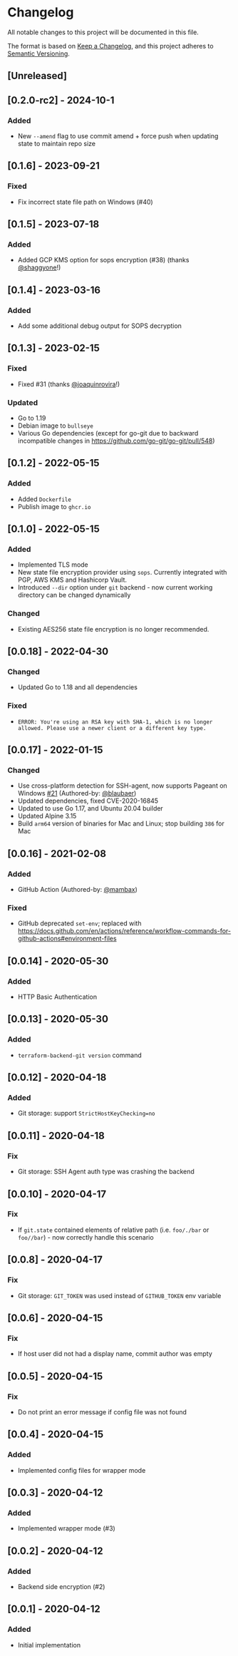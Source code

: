 # Changelog

All notable changes to this project will be documented in this file.

The format is based on [Keep a Changelog](https://keepachangelog.com/en/1.0.0/),
and this project adheres to [Semantic Versioning](https://semver.org/spec/v2.0.0.html).

## [Unreleased]

## [0.2.0-rc2] - 2024-10-1

### Added

- New `--amend` flag to use commit amend + force push when updating state to maintain repo size

## [0.1.6] - 2023-09-21

### Fixed

- Fix incorrect state file path on Windows (#40)

## [0.1.5] - 2023-07-18

### Added

- Added GCP KMS option for sops encryption (#38) (thanks [@shaggyone](https://github.com/shaggyone)!)

## [0.1.4] - 2023-03-16

### Added

- Add some additional debug output for SOPS decryption

## [0.1.3] - 2023-02-15

### Fixed

- Fixed #31 (thanks [@joaquinrovira](https://github.com/joaquinrovira)!)

### Updated

- Go to 1.19
- Debian image to `bullseye`
- Various Go dependencies (except for go-git due to backward incompatible changes in <https://github.com/go-git/go-git/pull/548>)

## [0.1.2] - 2022-05-15

### Added

- Added `Dockerfile`
- Publish image to `ghcr.io`

## [0.1.0] - 2022-05-15

### Added

- Implemented TLS mode
- New state file encryption provider using `sops`. Currently integrated with PGP, AWS KMS and Hashicorp Vault.
- Introduced `--dir` option under `git` backend - now current working directory can be changed dynamically

### Changed

- Existing AES256 state file encryption is no longer recommended.

## [0.0.18] - 2022-04-30

### Changed

- Updated Go to 1.18 and all dependencies

### Fixed

- `ERROR: You're using an RSA key with SHA-1, which is no longer allowed. Please use a newer client or a different key type.`

## [0.0.17] - 2022-01-15

### Changed

- Use cross-platform detection for SSH-agent, now supports Pageant on Windows [#21](https://github.com/plumber-cd/terraform-backend-git/pull/21) (Authored-by: [@blaubaer](https://github.com/blaubaer))
- Updated dependencies, fixed CVE-2020-16845
- Updated to use Go 1.17, and Ubuntu 20.04 builder
- Updated Alpine 3.15
- Build `arm64` version of binaries for Mac and Linux; stop building `386` for Mac

## [0.0.16] - 2021-02-08

### Added

- GitHub Action (Authored-by: [@mambax](https://github.com/mambax))

### Fixed

- GitHub deprecated `set-env`; replaced with <https://docs.github.com/en/actions/reference/workflow-commands-for-github-actions#environment-files>

## [0.0.14] - 2020-05-30

### Added

- HTTP Basic Authentication

## [0.0.13] - 2020-05-30

### Added

- `terraform-backend-git version` command

## [0.0.12] - 2020-04-18

### Added

- Git storage: support `StrictHostKeyChecking=no`

## [0.0.11] - 2020-04-18

### Fix

- Git storage: SSH Agent auth type was crashing the backend

## [0.0.10] - 2020-04-17

### Fix

- If `git.state` contained elements of relative path (i.e. `foo/./bar` or `foo//bar`) - now correctly handle this scenario

## [0.0.8] - 2020-04-17

### Fix

- Git storage: `GIT_TOKEN` was used instead of `GITHUB_TOKEN` env variable

## [0.0.6] - 2020-04-15

### Fix

- If host user did not had a display name, commit author was empty

## [0.0.5] - 2020-04-15

### Fix

- Do not print an error message if config file was not found

## [0.0.4] - 2020-04-15

### Added

- Implemented config files for wrapper mode

## [0.0.3] - 2020-04-12

### Added

- Implemented wrapper mode (#3)

## [0.0.2] - 2020-04-12

### Added

- Backend side encryption (#2)

## [0.0.1] - 2020-04-12

### Added

- Initial implementation
